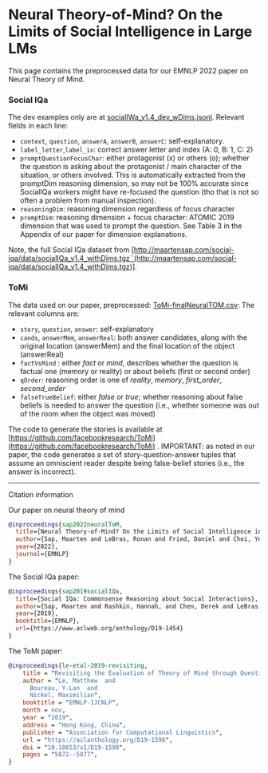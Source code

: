 # Neural Theory-of-Mind? On the Limits of Social Intelligence in Large LMs

This page contains the preprocessed data for our EMNLP 2022 paper on Neural Theory of Mind.

### Social IQa

The dev examples only are at [socialIWa_v1.4_dev_wDims.jsonl](socialIWa_v1.4_dev_wDims.jsonl). Relevant fields in each line:

- `context`, `question`, `answerA`, `answerB`, `answerC`: self-explanatory.
- `label_letter`,`label_ix`: correct answer letter and index (A: 0, B: 1, C: 2)
- `promptQuestionFocusChar`: either protagonist (x) or others (o); whether the question is asking about the protagonist / main character of the situation, or others involved. This is automatically extracted from the promptDim reasoning dimension, so may not be 100% accurate since SocialIQa workers might have re-focused the question (tho that is not so often a problem from manual inspection).
- `reasoningDim`: reasoning dimension regardless of focus character
- `promptDim`: reasoning dimension + focus character: ATOMIC 2019 dimension that was used to prompt the question. See Table 3 in the Appendix of our paper for dimension explanations.

Note, the full Social IQa dataset from [http://maartensap.com/social-iqa/data/socialIQa_v1.4_withDims.tgz¨(http://maartensap.com/social-iqa/data/socialIQa_v1.4_withDims.tgz)].

### ToMi

The data used on our paper, preprocessed: [ToMi-finalNeuralTOM.csv](ToMi-finalNeuralTOM.csv): The relevant columns are:

- `story`, `question`, `answer`:  self-explanatory
- `cands`, `answerMem`, `answerReal`: both answer candidates, along with the original location (answerMem) and the final location of the object (answerReal)
- `factVsMind` : either *fact* or *mind*, describes whether the question is factual one (memory or reality) or about beliefs (first or second order)
- `qOrder`: reasoning order is one of *reality*, *memory*, *first_order*, *second_order*
- `falseTrueBelief`: either *false* or *true*; whether reasoning about false beliefs is needed to answer the question (i.e., whether someone was out of the room when the object was moved)

The code to generate the stories is available at [https://github.com/facebookresearch/ToMi](https://github.com/facebookresearch/ToMi) . 
IMPORTANT: as noted in our paper, the code generates a set of story-question-answer tuples that assume an omniscient reader despite being false-belief stories (i.e., the answer is incorrect).

-----

Citation information

Our paper on neural theory of mind
```bibtex
@inproceedings{sap2022neuralToM,
  title={Neural Theory-of-Mind? On the Limits of Social Intelligence in Large LMs},
  author={Sap, Maarten and LeBras, Ronan and Fried, Daniel and Choi, Yejin},
  year={2022},
  journal={EMNLP}
}
```

The Social IQa paper:
```bibtex
@inproceedings{sap2019socialIQa,
  title={Social IQa: Commonsense Reasoning about Social Interactions},
  author={Sap, Maarten and Rashkin, Hannah, and Chen, Derek and LeBras, Ronan and Choi, Yejin},
  year={2019},
  booktitle={EMNLP},
  url={https://www.aclweb.org/anthology/D19-1454}
}
```

The ToMi paper:
```bibtex
@inproceedings{le-etal-2019-revisiting,
    title = "Revisiting the Evaluation of Theory of Mind through Question Answering",
    author = "Le, Matthew  and
      Boureau, Y-Lan  and
      Nickel, Maximilian",
    booktitle = "EMNLP-IJCNLP",
    month = nov,
    year = "2019",
    address = "Hong Kong, China",
    publisher = "Association for Computational Linguistics",
    url = "https://aclanthology.org/D19-1598",
    doi = "10.18653/v1/D19-1598",
    pages = "5872--5877",
}
```
